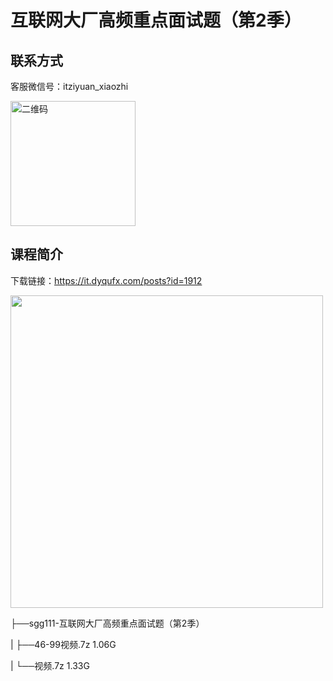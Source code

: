# 互联网大厂高频重点面试题（第2季）

## 联系方式

客服微信号：itziyuan_xiaozhi

<img src="https://ziyuanyun.oss-cn-guangzhou.aliyuncs.com/common/20240614073449/666b82192834a.jpg" width="200" height="200" alt="二维码">

## 课程简介

下载链接：https://it.dyqufx.com/posts?id=1912

<img src="https://ziyuanyun.oss-cn-guangzhou.aliyuncs.com/yun/20240515183603/66449013b251e.jpg" width="500" alt="">

  ├──sgg111-互联网大厂高频重点面试题（第2季）

 | ├──46-99视频.7z 1.06G

 | └──视频.7z 1.33G

  